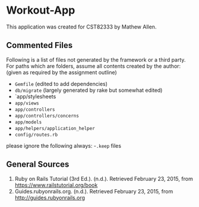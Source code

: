 Workout-App
===========

This application was created for CST82333 by Mathew Allen.


Commented Files
---------------
Following is a list of files not generated by the framework or a third party.
For paths which are folders, assume all contents created by the author:
(given as required by the assignment outline)
- `Gemfile` (edited to add dependencies)
- `db/migrate` (largely generated by rake but somewhat edited)
- `app/stylesheets
- `app/views`
- `app/controllers`
- `app/controllers/concerns`
- `app/models`
- `app/helpers/application_helper`
- `config/routes.rb`

please ignore the following always:
-`.keep` files

General Sources
---------------
1. Ruby on Rails Tutorial (3rd Ed.). (n.d.). Retrieved February 23, 2015, from https://www.railstutorial.org/book
2. Guides.rubyonrails.org. (n.d.). Retrieved February 23, 2015, from http://guides.rubyonrails.org
